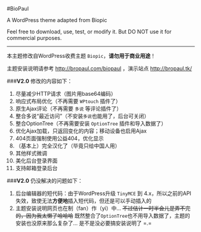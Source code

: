 #BioPaul

A WordPress theme adapted from Biopic

Feel free to download, use, test, or modify it. But DO NOT use it for commercial purposes.

----------

本主题修改自WordPress收费主题 `Biopic`，**请勿用于商业用途**！

主题安装说明请参考 http://bropaul.com/biopaul ，演示站点 http://bropaul.tk/

###**V2.0** 修改的内容如下：

 1. 尽量减少HTTP请求（图片用base64编码）
 2. 响应式布局优化（不再需要 `WPtouch` 插件了）
 3. 原生Ajax评论（不再需要 `多说` 等评论插件了）
 4. 整合多说“最近访问”（不安装`多说`也能用了，后台可关闭）
 5. 整合OptionTree（不再需要安装 `OptionTree` 插件和导入数据了）
 6. 优化Ajax加载，只返回变化的内容；移动设备也启用Ajax
 7. 404页面强制使用公益404，优化显示
 8. （基本上）完全汉化了（毕竟只给中国人用）
 9. 其他样式微调
 10. 美化后台登录界面
 11. 支持邮箱登录后台 

###**V2.0** 仍没解决的问题如下：

1. 后台编辑器的短代码：由于WordPress升级 `TinyMCE` 到 4.x，所以之前的API失效，致使无法**方便地**插入短代码，但还是可以手动插入的
2. 主题安装说明网页也在制（fan）作（yi）中... 
<del>不过估计一时半会儿是弄不完的，因为我太懒了哈哈哈</del>
既然整合了`OptionTree`也不用导入数据了，主题的安装也没原来那么复杂了... 是不是没必要搞安装说明了 =.=